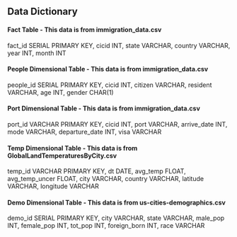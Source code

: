 ## Data Dictionary

#### Fact Table - This data is from immigration_data.csv
fact_id SERIAL PRIMARY KEY, 
cicid INT,
state VARCHAR,
country VARCHAR,
year INT,
month INT


#### People Dimensional Table - This data is from immigration_data.csv
people_id SERIAL PRIMARY KEY, 
cicid INT,
citizen VARCHAR,
resident VARCHAR,
age INT,
gender CHAR(1)


#### Port Dimensional Table - This data is from immigration_data.csv
port_id VARCHAR PRIMARY KEY, 
cicid INT,
port VARCHAR,
arrive_date INT,
mode VARCHAR,
departure_date INT,
visa VARCHAR

#### Temp Dimensional Table - This data is from GlobalLandTemperaturesByCity.csv
temp_id VARCHAR PRIMARY KEY, 
dt DATE,
avg_temp FLOAT,
avg_temp_uncer FLOAT,
city VARCHAR,
country VARCHAR,
latitude VARCHAR,
longitude VARCHAR

#### Demo Dimensional Table - This data is from us-cities-demographics.csv
demo_id SERIAL PRIMARY KEY,
city VARCHAR,
state VARCHAR,
male_pop INT,
female_pop INT,
tot_pop INT,
foreign_born INT,
race VARCHAR



